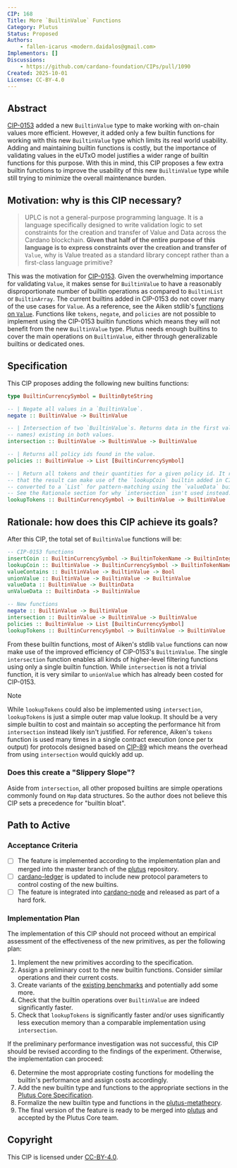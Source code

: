 ```yaml
---
CIP: 168
Title: More `BuiltinValue` Functions
Category: Plutus
Status: Proposed
Authors:
    - fallen-icarus <modern.daidalos@gmail.com>
Implementors: []
Discussions: 
    - https://github.com/cardano-foundation/CIPs/pull/1090
Created: 2025-10-01
License: CC-BY-4.0
---
```


## Abstract

[CIP-0153][1] added a new `BuiltinValue` type to make working with on-chain values more efficient.
However, it added only a few builtin functions for working with this new `BuiltinValue` type which
limits its real world usability. Adding and maintaining builtin functions is costly, but the
importance of validating values in the eUTxO model justifies a wider range of builtin functions for
this purpose. With this in mind, this CIP proposes a few extra builtin functions to improve the
usability of this new `BuiltinValue` type while still trying to minimize the overall maintenance
burden.

## Motivation: why is this CIP necessary?

> UPLC is not a general-purpose programming language. It is a language specifically designed to
> write validation logic to set constraints for the creation and transfer of Value and Data across
> the Cardano blockchain. **Given that half of the entire purpose of this language is to express
> constraints over the creation and transfer of** `Value`, why is Value treated as a standard
> library concept rather than a first-class language primitive?

This was the motivation for [CIP-0153][1]. Given the overwhelming importance for validating `Value`,
it makes sense for `BuiltinValue` to have a reasonably disproportionate number of builtin operations
as compared to `BuiltinList` or `BuiltinArray`. The current builtins added in CIP-0153 do not cover
many of the use cases for `Value`. As a reference, see the Aiken stdlib's [functions on `Value`][2].
Functions like `tokens`, `negate`, and `policies` are not possible to implement using the CIP-0153
builtin functions which means they will not benefit from the new `BuiltinValue` type. Plutus needs
enough builtins to cover the main operations on `BuiltinValue`, either through generalizable
builtins or dedicated ones.

## Specification

This CIP proposes adding the following new builtins functions:

```haskell
type BuiltinCurrencySymbol = BuiltinByteString

-- | Negate all values in a `BuiltinValue`.
negate :: BuiltinValue -> BuiltinValue

-- | Intersection of two `BuiltinValue`s. Returns data in the first value for the (policy ids, token
-- names) existing in both values.
intersection :: BuiltinValue -> BuiltinValue -> BuiltinValue

-- | Returns all policy ids found in the value.
policies :: BuiltinValue -> List [BuiltinCurrencySymbol]

-- | Return all tokens and their quantities for a given policy id. It returns a `BuiltinValue` so
-- that the result can make use of the `lookupCoin` builtin added in CIP-0153. It can always be
-- converted to a `List` for pattern-matching using the `valueData` builtin added in CIP-0153.
-- See the Rationale section for why `intersection` isn't used instead.
lookupTokens :: BuiltinCurrencySymbol -> BuiltinValue -> BuiltinValue
```

## Rationale: how does this CIP achieve its goals?

After this CIP, the total set of `BuiltinValue` functions will be:

```haskell
-- CIP-0153 functions
insertCoin :: BuiltinCurrencySymbol -> BuiltinTokenName -> BuiltinInteger -> BuiltinValue -> BuiltinValue
lookupCoin :: BuiltinValue -> BuiltinCurrencySymbol -> BuiltinTokenName -> BuiltinInteger
valueContains :: BuiltinValue -> BuiltinValue -> Bool
unionValue :: BuiltinValue -> BuiltinValue -> BuiltinValue
valueData :: BuiltinValue -> BuiltinData
unValueData :: BuiltinData -> BuiltinValue

-- New functions
negate :: BuiltinValue -> BuiltinValue
intersection :: BuiltinValue -> BuiltinValue -> BuiltinValue
policies :: BuiltinValue -> List [BuiltinCurrencySymbol]
lookupTokens :: BuiltinCurrencySymbol -> BuiltinValue -> BuiltinValue
```

From these builtin functions, most of Aiken's stdlib `Value` functions can now make use of the
improved efficiency of CIP-0153's `BuiltinValue`. The single `intersection` function enables all
kinds of higher-level filtering functions using only a single builtin function. While `intersection`
is not a trivial function, it is very similar to `unionValue` which has already been costed for
CIP-0153.

> [!NOTE] 
> While `lookupTokens` could also be implemented using `intersection`, `lookupTokens` is just a
> simple outer map value lookup. It should be a very simple builtin to cost and maintain so
> accepting the performance hit from `intersection` instead likely isn't justified. For reference,
> Aiken's `tokens` function is used many times in a single contract execution (once per tx output)
> for protocols designed based on [CIP-89][9] which means the overhead from using `intersection`
> would quickly add up.

### Does this create a "Slippery Slope"?

Aside from `intersection`, all other proposed builtins are simple operations commonly found on `Map`
data structures. So the author does not believe this CIP sets a precedence for "builtin bloat".

## Path to Active

### Acceptance Criteria

- [ ] The feature is implemented according to the implementation plan and merged into
the master branch of the [plutus][3] repository.
- [ ] [cardano-ledger][4] is updated to include new protocol parameters to control costing of
the new builtins.
- [ ] The feature is integrated into [cardano-node][5] and released as part of a hard fork.

### Implementation Plan

The implementation of this CIP should not proceed without an empirical assessment of the
effectiveness of the new primitives, as per the following plan:

1. Implement the new primitives according to the specification.
2. Assign a preliminary cost to the new builtin functions. Consider similar operations and their
   current costs.
3. Create variants of the [existing benchmarks][6] and potentially add some more.
4. Check that the builtin operations over `BuiltinValue` are indeed significantly faster.
5. Check that `lookupTokens` is significantly faster and/or uses significantly less execution memory
   than a comparable implementation using `intersection`.

If the preliminary performance investigation was not successful, this CIP should be revised
according to the findings of the experiment. Otherwise, the implementation can proceed:

6. Determine the most appropriate costing functions for modelling the builtin's performance
and assign costs accordingly.
7. Add the new builtin type and functions to the appropriate sections in the [Plutus Core
Specification][7].
8. Formalize the new builtin type and functions in the [plutus-metatheory][8].
9. The final version of the feature is ready to be merged into [plutus][3] and accepted by
the Plutus Core team.

## Copyright
This CIP is licensed under [CC-BY-4.0](https://creativecommons.org/licenses/by/4.0/legalcode).

[1]: https://github.com/cardano-foundation/CIPs/tree/master/CIP-0153/README.md "CIP-0153"
[2]: https://aiken-lang.github.io/stdlib/cardano/assets.html "Aiken `Value` functions"
[3]: https://github.com/IntersectMBO/plutus/ "plutus"
[4]: https://github.com/IntersectMBO/cardano-ledger "cardano-ledger"
[5]: https://github.com/IntersectMBO/cardano-node "cardano-node"
[6]: https://github.com/IntersectMBO/plutus/tree/master/plutus-benchmark/script-contexts "script-context-benchmarks"
[7]: https://plutus.cardano.intersectmbo.org/resources/plutus-core-spec.pdf "Formal Specification of the Plutus Core Language"
[8]: https://github.com/IntersectMBO/plutus/tree/master/plutus-metatheory "plutus-metatheory"
[9]: https://github.com/cardano-foundation/CIPs/blob/master/CIP-0089/README.md "Beacon Tokens CIP"
